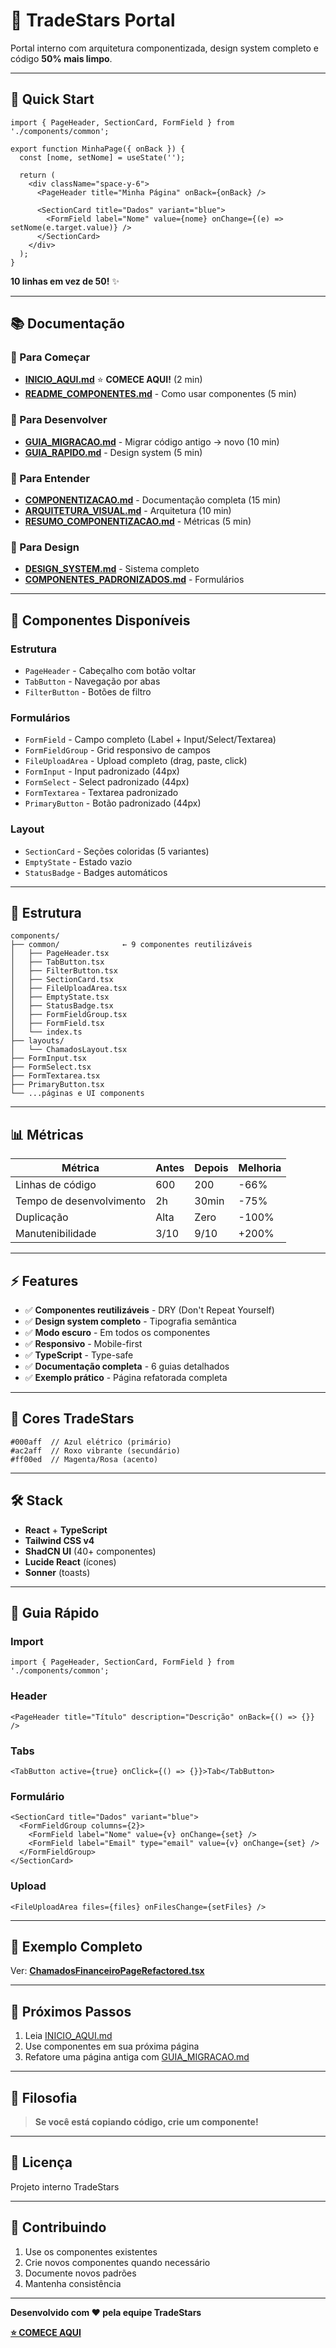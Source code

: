 # 🌟 TradeStars Portal

Portal interno com arquitetura componentizada, design system completo e código **50% mais limpo**.

---

## 🚀 Quick Start

```tsx
import { PageHeader, SectionCard, FormField } from './components/common';

export function MinhaPage({ onBack }) {
  const [nome, setNome] = useState('');

  return (
    <div className="space-y-6">
      <PageHeader title="Minha Página" onBack={onBack} />
      
      <SectionCard title="Dados" variant="blue">
        <FormField label="Nome" value={nome} onChange={(e) => setNome(e.target.value)} />
      </SectionCard>
    </div>
  );
}
```

**10 linhas em vez de 50!** ✨

---

## 📚 Documentação

### 🎯 Para Começar
- **[INICIO_AQUI.md](./INICIO_AQUI.md)** ⭐ **COMECE AQUI!** (2 min)
- **[README_COMPONENTES.md](./README_COMPONENTES.md)** - Como usar componentes (5 min)

### 🔧 Para Desenvolver
- **[GUIA_MIGRACAO.md](./GUIA_MIGRACAO.md)** - Migrar código antigo → novo (10 min)
- **[GUIA_RAPIDO.md](./GUIA_RAPIDO.md)** - Design system (5 min)

### 📖 Para Entender
- **[COMPONENTIZACAO.md](./COMPONENTIZACAO.md)** - Documentação completa (15 min)
- **[ARQUITETURA_VISUAL.md](./ARQUITETURA_VISUAL.md)** - Arquitetura (10 min)
- **[RESUMO_COMPONENTIZACAO.md](./RESUMO_COMPONENTIZACAO.md)** - Métricas (5 min)

### 🎨 Para Design
- **[DESIGN_SYSTEM.md](./DESIGN_SYSTEM.md)** - Sistema completo
- **[COMPONENTES_PADRONIZADOS.md](./COMPONENTES_PADRONIZADOS.md)** - Formulários

---

## 🧱 Componentes Disponíveis

### Estrutura
- `PageHeader` - Cabeçalho com botão voltar
- `TabButton` - Navegação por abas
- `FilterButton` - Botões de filtro

### Formulários
- `FormField` - Campo completo (Label + Input/Select/Textarea)
- `FormFieldGroup` - Grid responsivo de campos
- `FileUploadArea` - Upload completo (drag, paste, click)
- `FormInput` - Input padronizado (44px)
- `FormSelect` - Select padronizado (44px)
- `FormTextarea` - Textarea padronizado
- `PrimaryButton` - Botão padronizado (44px)

### Layout
- `SectionCard` - Seções coloridas (5 variantes)
- `EmptyState` - Estado vazio
- `StatusBadge` - Badges automáticos

---

## 📁 Estrutura

```
components/
├── common/              ← 9 componentes reutilizáveis
│   ├── PageHeader.tsx
│   ├── TabButton.tsx
│   ├── FilterButton.tsx
│   ├── SectionCard.tsx
│   ├── FileUploadArea.tsx
│   ├── EmptyState.tsx
│   ├── StatusBadge.tsx
│   ├── FormFieldGroup.tsx
│   ├── FormField.tsx
│   └── index.ts
├── layouts/
│   └── ChamadosLayout.tsx
├── FormInput.tsx
├── FormSelect.tsx
├── FormTextarea.tsx
├── PrimaryButton.tsx
└── ...páginas e UI components
```

---

## 📊 Métricas

| Métrica | Antes | Depois | Melhoria |
|---------|-------|--------|----------|
| Linhas de código | 600 | 200 | -66% |
| Tempo de desenvolvimento | 2h | 30min | -75% |
| Duplicação | Alta | Zero | -100% |
| Manutenibilidade | 3/10 | 9/10 | +200% |

---

## ⚡ Features

- ✅ **Componentes reutilizáveis** - DRY (Don't Repeat Yourself)
- ✅ **Design system completo** - Tipografia semântica
- ✅ **Modo escuro** - Em todos os componentes
- ✅ **Responsivo** - Mobile-first
- ✅ **TypeScript** - Type-safe
- ✅ **Documentação completa** - 6 guias detalhados
- ✅ **Exemplo prático** - Página refatorada completa

---

## 🎨 Cores TradeStars

```tsx
#000aff  // Azul elétrico (primário)
#ac2aff  // Roxo vibrante (secundário)
#ff00ed  // Magenta/Rosa (acento)
```

---

## 🛠️ Stack

- **React** + **TypeScript**
- **Tailwind CSS v4**
- **ShadCN UI** (40+ componentes)
- **Lucide React** (ícones)
- **Sonner** (toasts)

---

## 📖 Guia Rápido

### Import
```tsx
import { PageHeader, SectionCard, FormField } from './components/common';
```

### Header
```tsx
<PageHeader title="Título" description="Descrição" onBack={() => {}} />
```

### Tabs
```tsx
<TabButton active={true} onClick={() => {}}>Tab</TabButton>
```

### Formulário
```tsx
<SectionCard title="Dados" variant="blue">
  <FormFieldGroup columns={2}>
    <FormField label="Nome" value={v} onChange={set} />
    <FormField label="Email" type="email" value={v} onChange={set} />
  </FormFieldGroup>
</SectionCard>
```

### Upload
```tsx
<FileUploadArea files={files} onFilesChange={setFiles} />
```

---

## 📝 Exemplo Completo

Ver: **[ChamadosFinanceiroPageRefactored.tsx](./components/ChamadosFinanceiroPageRefactored.tsx)**

---

## 🚀 Próximos Passos

1. Leia [INICIO_AQUI.md](./INICIO_AQUI.md)
2. Use componentes em sua próxima página
3. Refatore uma página antiga com [GUIA_MIGRACAO.md](./GUIA_MIGRACAO.md)

---

## 🎯 Filosofia

> **Se você está copiando código, crie um componente!**

---

## 📄 Licença

Projeto interno TradeStars

---

## 🤝 Contribuindo

1. Use os componentes existentes
2. Crie novos componentes quando necessário
3. Documente novos padrões
4. Mantenha consistência

---

**Desenvolvido com ❤️ pela equipe TradeStars**

**[⭐ COMECE AQUI](./INICIO_AQUI.md)**

